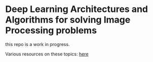 # Deep Learning Architectures and Algorithms for solving Image Processing problems

this repo is a work in progress.

Various resources on these topics: [here](https://github.com/dimitarpg13/deep_learning_for_image_processing/blob/main/Resources.md)
